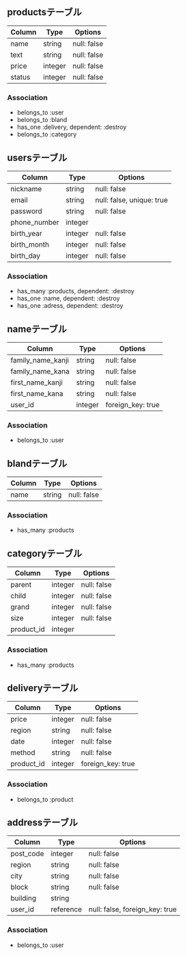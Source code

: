 ## productsテーブル
|Column|Type|Options|
|------|----|-------|
|name|string|null: false|
|text|string|null: false|
|price|integer|null: false|
|status|integer|null: false|
### Association
- belongs_to :user
- belongs_to :bland
- has_one :delivery, dependent: :destroy
- belongs_to :category

## usersテーブル
|Column|Type|Options|
|------|----|-------|
|nickname|string|null: false|
|email|string|null: false, unique: true|
|password|string|null: false|
|phone_number|integer|
|birth_year|integer|null: false|
|birth_month|integer|null: false|
|birth_day|integer|null: false|
### Association
- has_many :products, dependent: :destroy
- has_one :name, dependent: :destroy
- has_one :adress, dependent: :destroy

## nameテーブル
|Column|Type|Options|
|------|----|-------|
|family_name_kanji|string|null: false|
|family_name_kana|string|null: false|
|first_name_kanji|string|null: false|
|first_name_kana|string|null: false|
|user_id|integer|foreign_key: true|
### Association
- belongs_to :user

## blandテーブル
|Column|Type|Options|
|------|----|-------|
|name|string|null: false|
### Association
- has_many :products

## categoryテーブル
|Column|Type|Options|
|------|----|-------|
|parent|integer|null: false|
|child|integer|null: false|
|grand|integer|null: false|
|size|integer|null: false|
|product_id|integer|
### Association
- has_many :products

## deliveryテーブル
|Column|Type|Options|
|------|----|-------|
|price|integer|null: false|
|region|string|null: false|
|date|integer|null: false|
|method|string|null: false|
|product_id|integer|foreign_key: true|
### Association
- belongs_to :product

## addressテーブル
|Column|Type|Options|
|------|----|-------|
|post_code|integer|null: false|
|region|string|null: false|
|city|string|null: false|
|block|string|null: false|
|building|string|
|user_id|reference|null: false, foreign_key: true|
### Association
- belongs_to :user
